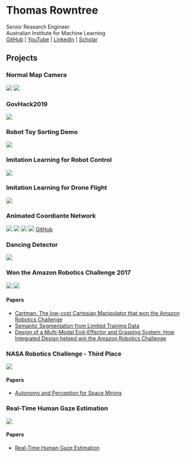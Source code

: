# Thomas Rowntree
Senior Research Engineer  
Australian Institute for Machine Learning  
[GitHub](https://github.com/ChainBreak)
 | 
[YouTube](https://www.youtube.com/user/thomasjamesrowntree/videos)
 | 
[LinkedIn](https://www.linkedin.com/in/thomas-rowntree-74350156/)
 | 
[Scholar](https://scholar.google.com.au/citations?hl=en&user=XZR6-qAAAAAJ)

## Projects

### Normal Map Camera
[![](https://img.youtube.com/vi/mHugJn8DDc0/mqdefault.jpg)](https://www.youtube.com/watch?v=mHugJn8DDc0)
[![](https://img.youtube.com/vi/6Vc-kvayGio/mqdefault.jpg)](https://www.youtube.com/watch?v=6Vc-kvayGio)


### GovHack2019
[![](https://img.youtube.com/vi/9dWrHqQp2VY/mqdefault.jpg)](https://www.youtube.com/watch?v=9dWrHqQp2VY)


### Robot Toy Sorting Demo
[![](https://img.youtube.com/vi/6o9qGittnbY/mqdefault.jpg)](https://www.youtube.com/watch?v=6o9qGittnbY)

### Imitation Learning for Robot Control
[![](https://img.youtube.com/vi/55RNo9Uo3yE/mqdefault.jpg)](https://www.youtube.com/watch?v=55RNo9Uo3yE)

### Imitation Learning for Drone Flight
[![](https://img.youtube.com/vi/Wj_U96Eakbc/mqdefault.jpg)](https://www.youtube.com/watch?v=Wj_U96Eakbc)

### Animated Coordiante Network
[![](https://img.youtube.com/vi/QoqCdUM9mOc/mqdefault.jpg)](https://www.youtube.com/watch?v=QoqCdUM9mOc)
[![](https://img.youtube.com/vi/WIIzn4jwqkM/mqdefault.jpg)](https://www.youtube.com/watch?v=WIIzn4jwqkM)
[![](https://img.youtube.com/vi/ad2IakGra7Y/mqdefault.jpg)](https://www.youtube.com/watch?v=ad2IakGra7Y)
[![](https://img.youtube.com/vi/GlN4tTZyJ48/mqdefault.jpg)](https://www.youtube.com/watch?v=GlN4tTZyJ48)
[GitHub](https://github.com/ChainBreak/animated_coordinate_network)


### Dancing Detector
[![](https://img.youtube.com/vi/R4nB-2Fu7w8/mqdefault.jpg)](https://www.youtube.com/watch?v=R4nB-2Fu7w8)


### Won the Amazon Robotics Challenge 2017
[![](https://img.youtube.com/vi/yXdzOuQDobk/mqdefault.jpg)](https://www.youtube.com/watch?v=yXdzOuQDobk)
[![](https://img.youtube.com/vi/AljePt7Mh6U/mqdefault.jpg)](https://www.youtube.com/watch?v=AljePt7Mh6U)
#### Papers
 - [Cartman: The low-cost Cartesian Manipulator that won the Amazon Robotics Challenge](https://arxiv.org/abs/1709.06283)
 - [Semantic Segmentation from Limited Training Data](https://arxiv.org/abs/1709.07665)
 - [Design of a Multi-Modal End-Effector and Grasping System: How Integrated Design helped win the Amazon Robotics Challenge](https://arxiv.org/abs/1710.01439)


### NASA Robotics Challenge - Third Place
[![](https://img.youtube.com/vi/3vYtedQTVbw/mqdefault.jpg)](https://www.youtube.com/watch?v=3vYtedQTVbw)
#### Papers
 - [Autonomy and Perception for Space Mining](https://arxiv.org/abs/2109.12109)


### Real-Time Human Gaze Estimation
[![](https://img.youtube.com/vi/wt8Kz4UiRoA/mqdefault.jpg)](https://www.youtube.com/watch?v=wt8Kz4UiRoA)
#### Papers
- [Real-Time Human Gaze Estimation](https://ieeexplore.ieee.org/document/8945919)


